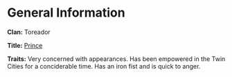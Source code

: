 <!-- TITLE: Lisette -->
<!-- SUBTITLE: Lisette, the prince -->

# General Information
**Clan:** Toreador

**Title:** [Prince](/home/vtm/officials#prince)

**Traits:** Very concerned with appearances.  Has been empowered in the Twin Cities for a conciderable time.  Has an iron fist and is quick to anger.  